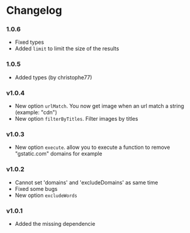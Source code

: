 # Changelog

### 1.0.6
- Fixed types
- Added ```limit``` to limit the size of the results

### 1.0.5
- Added types (by christophe77)

### v1.0.4

- New option ```urlMatch```. You now get image when an url match a string (example: "cdn")
- New option ```filterByTitles```. Filter images by titles

### v1.0.3
- New option ```execute```. allow you to execute a function to remove "gstatic.com" domains for example

### v1.0.2
- Cannot set 'domains' and 'excludeDomains' as same time
- Fixed some bugs
- New option ```excludeWords```

### v1.0.1
- Added the missing dependencie